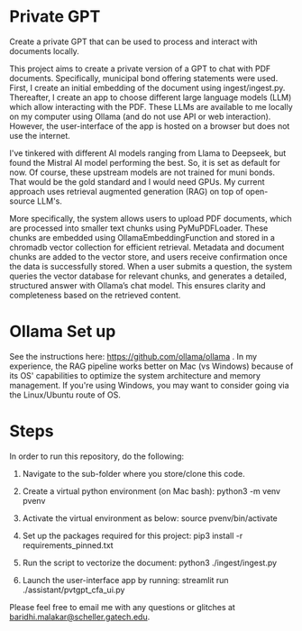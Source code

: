 # Private GPT
Create a private GPT that can be used to process and interact with documents locally.


This project aims to create a private version of a GPT to chat with PDF documents.
Specifically, municipal bond offering statements were used. First, I create an initial embedding of the document using ingest/ingest.py.
Thereafter, I create an app to choose different large language models (LLM) which allow interacting with the PDF. 
These LLMs are available to me locally on my computer using Ollama (and do not use API or web interaction). 
However, the user-interface of the app is hosted on a browser but does not use the internet. 

I've tinkered with different AI models ranging from Llama to Deepseek, but found the Mistral AI model performing the best. 
So, it is set as default for now. Of course, these upstream models are not trained for muni bonds. That would be the gold standard and I would need GPUs. 
My current approach uses retrieval augmented generation (RAG) on top of open-source LLM's.

More specifically, the system allows users to upload PDF documents, which are processed into smaller text chunks using PyMuPDFLoader. These chunks are embedded using OllamaEmbeddingFunction and stored in a chromadb vector collection for efficient retrieval. Metadata and document chunks are added to the vector store, and users receive confirmation once the data is successfully stored. When a user submits a question, the system queries the vector database for relevant chunks, and generates a detailed, structured answer with Ollama’s chat model. This ensures clarity and completeness based on the retrieved content.

# Ollama Set up
See the instructions here: https://github.com/ollama/ollama .
In my experience, the RAG pipeline works better on Mac (vs Windows) because of its OS' capabilities to optimize the system architecture and memory management.
If you're using Windows, you may want to consider going via the Linux/Ubuntu route of OS.

# Steps

In order to run this repository, do the following:

1. Navigate to the sub-folder where you store/clone this code.

2. Create a virtual python environment (on Mac bash):
   python3 -m venv pvenv

3. Activate the virtual environment as below:
   source pvenv/bin/activate

4. Set up the packages required for this project:
   pip3 install -r requirements_pinned.txt

5. Run the script to vectorize the document:
   python3 ./ingest/ingest.py
   
6. Launch the user-interface app by running:
   streamlit run ./assistant/pvtgpt_cfa_ui.py

Please feel free to email me with any questions or glitches at baridhi.malakar@scheller.gatech.edu.



